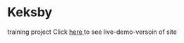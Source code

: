 # Keksby
 training project
Click <a href="https://iogsotot.github.io/Keksby/"> here <a/> to see live-demo-versoin of site
